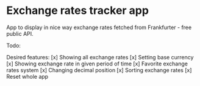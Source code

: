 # Exchange rates tracker app

App to display in nice way exchange rates fetched from Frankfurter - free public API.

Todo:

Desired features:
[x] Showing all exchange rates
[x] Setting base currency
[x] Showing exchange rate in given period of time
[x] Favorite exchange rates system
[x] Changing decimal position
[x] Sorting exchange rates
[x] Reset whole app
